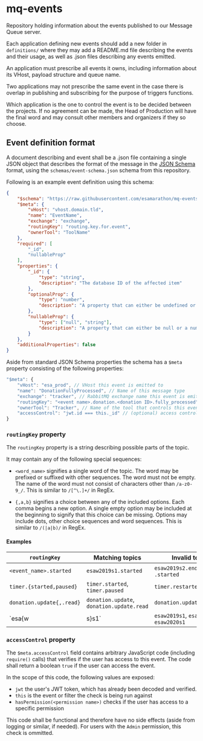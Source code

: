 # mq-events

Repository holding information about the events published to our Message Queue server.

Each application defining new events should add a new folder in `definitions/` where they may add a README.md file describing the events and their usage, as well as .json files describing any events emitted.

An application must prescribe all events it owns, including information about its VHost, payload structure and queue name.

Two applications may not prescribe the same event in the case there is overlap in publishing and subscribing for the purpose of triggers functions.

Which application is the one to control the event is to be decided between the projects. If no agreement can be made, the Head of Production will have the final word and may consult other members and organizers if they so choose.

## Event definition format

A document describing and event shall be a .json file containing a single JSON object that describes the format of the message in the [JSON Schema](https://json-schema.org/) format, using the `schemas/event-schema.json` schema from this repository.

Following is an example event definition using this schema:

```json
{
	"$schema": "https://raw.githubusercontent.com/esamarathon/mq-events/master/schemas/event-schema.json",
	"$meta": {
		"vHost": "vhost.domain.tld",
		"name": "EventName",
		"exchange": "exchange",
		"routingKey": "routing.key.for.event",
		"ownerTool": "ToolName"
	},
	"required": [
		"_id",
		"nullableProp"
	],
	"properties": {
		"_id": {
			"type": "string",
			"description": "The database ID of the affected item"
		},
		"optionalProp": {
			"type": "number",
			"description": "A property that can either be undefined or a number, but will never be null"
		},
		"nullableProp": {
			"type": ["null", "string"],
			"description": "A property that can either be null or a number, but will always be declared"
		}
	},
	"additionalProperties": false
}
```

Aside from standard JSON Schema properties the schema has a `$meta` property consisting of the following properties:

```js
"$meta": {
	"vHost": "esa_prod", // VHost this event is emitted to
	"name": "DonationFullyProcessed", // Name of this message type
	"exchange": "tracker", // RabbitMQ exchange name this event is emitted to
	"routingKey": "<event name>.donation.<donation ID>.fully_processed", // RabbitMQ routing key (topic) this event is emitted to in a custom format (see below)
	"ownerTool": "Tracker", // Name of the tool that controls this event
	"accessControl": "jwt.id === this._id" // (optional) access control code (see below)
}
```


### `routingKey` property

The `routingKey` property is a string describing possible parts of the topic.

It may contain any of the following special sequences:

- `<word_name>` signifies a single word of the topic. The word may be prefixed or suffixed with other sequences. The word must not be empty. The name of the word must not consist of characters other than `/a-z0-9_/`. This is similar to `/[^\.]+/` in RegEx.

- `{,a,b}` signifies a choice between any of the included options. Each comma begins a new option. A single empty option may be included at the beginning to signify that this choice can be missing. Options may include dots, other choice sequences and word sequences. This is similar to `/(|a|b)/` in RegEx.

#### Examples

`routingKey` | Matching topics | Invalid topics
---|---|---
`<event_name>.started` | `esaw2019s1.started` | `esaw2019s2.ended`, `.started`
`timer.{started,paused}` | `timer.started`, `timer.paused` | `timer.restarted`
`donation.update{,.read}` | `donation.update`, `donation.update.read` | `donation.update.approved`
`esa{w|s}<year>s1` | `esaw2019s1`, `esas2019s1`, `esaw2020s1` | `esaw`, `esa2019s1`, `esaws1`, `esaw2019s2`


### `accessControl` property

The `$meta.accessControl` field contains arbitrary JavaScript code (including `require()` calls) that verifies if the user has access to this event.
The code shall return a boolean `true` if the user can access the event.

In the scope of this code, the following values are exposed:
* `jwt` the user's JWT token, which has already been decoded and verified.
* `this` is the event or filter the check is being run against
* `hasPermission(<permission name>)` checks if the user has access to a specific permission

This code shall be functional and therefore have no side effects (aside from logging or similar, if needed). For users with the `Admin` permission, this check is ommitted.
